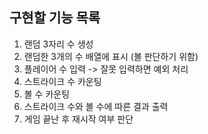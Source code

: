## 구현할 기능 목록
1. 랜덤 3자리 수 생성
2. 랜덤한 3개의 수 배열에 표시 (볼 판단하기 위함)
3. 플레이어 수 입력 -> 잘못 입력하면 예외 처리
4. 스트라이크 수 카운팅
5. 볼 수 카운팅
6. 스트라이크 수와 볼 수에 따른 결과 출력
7. 게임 끝난 후 재시작 여부 판단